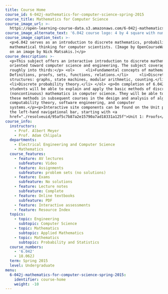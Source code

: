 ```yaml
---
title: Course Home
course_id: 6-042j-mathematics-for-computer-science-spring-2015
course_title: Mathematics for Computer Science
course_image_url: >-
  https://open-learning-course-data.s3.amazonaws.com/6-042j-mathematics-for-computer-science-spring-2015/bf5ded2292dd7af14f942dfa6ad4f96c_6-042js15.jpg
course_image_alternate_text: '6.042 course logo: 4 by 4 square with numbers in each square.'
course_image_caption_text: >-
  <p>6.042 serves as an introduction to discrete mathematics, probability, and
  mathematical thinking for computer scientists. (Image by OpenCourseWare, based
  on an image by Nick Matsakis.)</p>
course_description: >-
  <p>This subject offers an interactive introduction to discrete mathematics
  oriented toward computer science and engineering. The subject coverage divides
  roughly into thirds:</p> <ol>     <li>Fundamental concepts of mathematics:
  Definitions, proofs, sets, functions, relations.</li>     <li>Discrete
  structures: graphs, state machines, modular arithmetic, counting.</li>    
  <li>Discrete probability theory.</li> </ol> <p>On completion of 6.042J,
  students will be able to explain and apply the basic methods of discrete
  (noncontinuous) mathematics in computer science. They will be able to use
  these methods in subsequent courses in the design and analysis of algorithms,
  computability theory, software engineering, and computer
  systems.</p><p>Interactive site components can be found on the Unit pages in
  the left-hand navigational bar, starting with <a
  href="./resolveuid/95af5c7b87a2e15790a7ad18331a125f">Unit 1: Proofs</a>.</p>
course_info:
  instructors:
    - Prof. Albert Meyer
    - Prof. Adam Chlipala
  departments:
    - Electrical Engineering and Computer Science
    - Mathematics
  course_features:
    - feature: AV lectures
      subfeature: Video
    - feature: Assignments
      subfeature: problem sets (no solutions)
    - feature: Exams
      subfeature: No solutions
    - feature: Lecture notes
      subfeature: Complete
    - feature: Online textbooks
      subfeature: PDF
    - feature: Interactive assessments
    - feature: Resource Index
  topics:
    - topic: Engineering
      subtopic: Computer Science
    - topic: Mathematics
      subtopic: Applied Mathematics
    - topic: Mathematics
      subtopic: Probability and Statistics
  course_numbers:
    - '6.042'
    - 18.062J
  term: Spring 2015
  level: Undergraduate
menu:
  6-042j-mathematics-for-computer-science-spring-2015:
    identifier: course-home
    weight: -10
---
```

